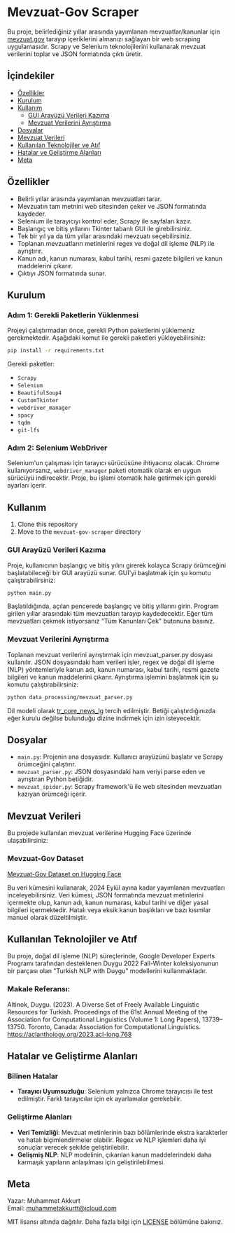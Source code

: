 # Mevzuat-Gov Scraper

Bu proje, belirlediğiniz yıllar arasında yayımlanan mevzuatlar/kanunlar için [mevzuat.gov](https://mevzuat.gov.tr) tarayıp içeriklerini almanızı sağlayan bir web scraping uygulamasıdır. Scrapy ve Selenium teknolojilerini kullanarak mevzuat verilerini toplar ve JSON formatında çıktı üretir.

## İçindekiler

- [Özellikler](#özellikler)
- [Kurulum](#kurulum)
- [Kullanım](#kullanım)
  - [GUI Arayüzü Verileri Kazıma](#gui-arayüzü-verileri-kazıma)
  - [Mevzuat Verilerini Ayrıştırma](#mevzuat-verilerini-ayrıştırma)
- [Dosyalar](#dosyalar)
- [Mevzuat Verileri](#mevzuat-verileri)
- [Kullanılan Teknolojiler ve Atıf](#kullanılan-teknolojiler-ve-atıf)
- [Hatalar ve Geliştirme Alanları](#hatalar-ve-geliştirme-alanları)
- [Meta](#meta)

## Özellikler

- Belirli yıllar arasında yayımlanan mevzuatları tarar.
- Mevzuatın tam metnini web sitesinden çeker ve JSON formatında kaydeder.
- Selenium ile tarayıcıyı kontrol eder, Scrapy ile sayfaları kazır.
- Başlangıç ve bitiş yıllarını Tkinter tabanlı GUI ile girebilirsiniz.
- Tek bir yıl ya da tüm yıllar arasındaki mevzuatı seçebilirsiniz.
- Toplanan mevzuatların metinlerini regex ve doğal dil işleme (NLP) ile ayrıştırır.
- Kanun adı, kanun numarası, kabul tarihi, resmi gazete bilgileri ve kanun maddelerini çıkarır.
- Çıktıyı JSON formatında sunar.

## Kurulum

### Adım 1: Gerekli Paketlerin Yüklenmesi

Projeyi çalıştırmadan önce, gerekli Python paketlerini yüklemeniz gerekmektedir. Aşağıdaki komut ile gerekli paketleri yükleyebilirsiniz:

```bash
pip install -r requirements.txt
```

Gerekli paketler:
- `Scrapy`
- `Selenium`
- `BeautifulSoup4`
- `CustomTkinter`
- `webdriver_manager`
- `spacy`
- `tqdm`
- `git-lfs`

### Adım 2: Selenium WebDriver

Selenium'un çalışması için tarayıcı sürücüsüne ihtiyacınız olacak. Chrome kullanıyorsanız, `webdriver_manager` paketi otomatik olarak en uygun sürücüyü indirecektir. Proje, bu işlemi otomatik hale getirmek için gerekli ayarları içerir.

## Kullanım
1. Clone this repository
2. Move to the `mevzuat-gov-scraper` directory
### GUI Arayüzü Verileri Kazıma

Proje, kullanıcının başlangıç ve bitiş yılını girerek kolayca Scrapy örümceğini başlatabileceği bir GUI arayüzü sunar. GUI'yi başlatmak için şu komutu çalıştırabilirsiniz:

```bash
python main.py
```
Başlatıldığında, açılan pencerede başlangıç ve bitiş yıllarını girin. Program girilen yıllar arasındaki tüm mevzuatları tarayıp kaydedecektir. Eğer tüm mevzuatları çekmek istiyorsanız "Tüm Kanunları Çek" butonuna basınız.
### Mevzuat Verilerini Ayrıştırma
Toplanan mevzuat verilerini ayrıştırmak için mevzuat_parser.py dosyası kullanılır. JSON dosyasındaki ham verileri işler, regex ve doğal dil işleme (NLP) yöntemleriyle kanun adı, kanun numarası, kabul tarihi, resmi gazete bilgileri ve kanun maddelerini çıkarır. Ayrıştırma işlemini başlatmak için şu komutu çalıştırabilirsiniz:
```bash
python data_processing/mevzuat_parser.py
```
Dil modeli olarak [tr_core_news_lg](https://huggingface.co/turkish-nlp-suite/tr_core_news_lg) tercih edilmiştir. Betiği çalıştırdığınızda eğer kurulu değilse bulunduğu dizine indirmek için izin isteyecektir.

## Dosyalar

- `main.py`: Projenin ana dosyasıdır. Kullanıcı arayüzünü başlatır ve Scrapy örümceğini çalıştırır.
- `mevzuat_parser.py`: JSON dosyasındaki ham veriyi parse eden ve ayrıştıran Python betiğidir.
- `mevzuat_spider.py`: Scrapy framework'ü ile web sitesinden mevzuatları kazıyan örümceği içerir.
## Mevzuat Verileri
Bu projede kullanılan mevzuat verilerine Hugging Face üzerinde ulaşabilirsiniz:

### Mevzuat-Gov Dataset
[Mevzuat-Gov Dataset on Hugging Face](https://huggingface.co/datasets/muhammetakkurt/mevzuat-gov-dataset)

Bu veri kümesini kullanarak, 2024 Eylül ayına kadar yayımlanan mevzuatları inceleyebilirsiniz. Veri kümesi, JSON formatında mevzuat metinlerini içermekte olup, kanun adı, kanun numarası, kabul tarihi ve diğer yasal bilgileri içermektedir. Hatalı veya eksik kanun başlıkları ve bazı kısımlar manuel olarak düzeltilmiştir.
## Kullanılan Teknolojiler ve Atıf
Bu proje, doğal dil işleme (NLP) süreçlerinde, Google Developer Experts Programı tarafından desteklenen Duygu 2022 Fall-Winter koleksiyonunun bir parçası olan "Turkish NLP with Duygu" modellerini kullanmaktadır.
### Makale Referansı:
Altinok, Duygu. (2023). A Diverse Set of Freely Available Linguistic Resources for Turkish. Proceedings of the 61st Annual Meeting of the Association for Computational Linguistics (Volume 1: Long Papers), 13739–13750. Toronto, Canada: Association for Computational Linguistics.
https://aclanthology.org/2023.acl-long.768
## Hatalar ve Geliştirme Alanları

### Bilinen Hatalar
- **Tarayıcı Uyumsuzluğu**: Selenium yalnızca Chrome tarayıcısı ile test edilmiştir. Farklı tarayıcılar için ek ayarlamalar gerekebilir.

### Geliştirme Alanları
- **Veri Temizliği**: Mevzuat metinlerinin bazı bölümlerinde ekstra karakterler ve hatalı biçimlendirmeler olabilir. Regex ve NLP işlemleri daha iyi sonuçlar verecek şekilde geliştirilebilir.
- **Gelişmiş NLP**: NLP modelinin, çıkarılan kanun maddelerindeki daha karmaşık yapıların anlaşılması için geliştirilebilmesi.

## Meta
Yazar: Muhammet Akkurt  
Email: muhammetakkurtt@icloud.com

MIT lisansı altında dağıtılır. Daha fazla bilgi için [LICENSE](./LICENSE) bölümüne bakınız.
